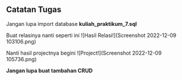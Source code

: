 ## Catatan Tugas

Jangan lupa import database **kuliah_praktikum_7.sql**

Buat relasinya nanti seperti ini
![Hasil Relasi!](Screenshot 2022-12-09 103106.png)

Nanti hasil projectnya begini
![Project!](Screenshot 2022-12-09 105736.png)

**Jangan lupa buat tambahan CRUD**
